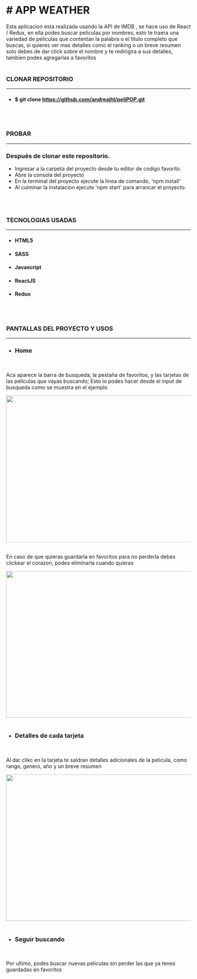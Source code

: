 # # APP WEATHER

 Esta aplicacion esta realizada usando la API de IMDB ,  se hace uso de React / Redux, en ella podes buscar peliculas por nombres, esto te traera una variedad de peliculas que contentan la palabra o el titulo completo que buscas, si quieres ver mas detalles como el ranking o un breve resumen solo debes de dar click sobre el nombre y te redirigira a sus detalles, tambien podes agregarlas a favoritos 
<br>
<br>

### CLONAR REPOSITORIO
<hr>

* #### $ git clone https://github.com/andreajhl/peliPOP.git
<br>
<br>

### PROBAR
<hr>

### Después de clonar este repositorio.

* Ingresar a la carpeta del proyecto desde tu editor de codigo favorito.
* Abre la consola del proyecto
* En la terminal del proyecto ejecute la línea de comando, 'npm install'
* Al culminar la instalacion ejecute 'npm start' para arrancar el proyecto.
<br>
<br>

### TECNOLOGIAS USADAS
<hr>

* #### HTML5
* #### SASS
* #### Javascript
* #### ReactJS
* #### Redux
<br>
<br>

### PANTALLAS DEL PROYECTO Y USOS
<hr>

* ### Home
<br>

 Aca aparece la barra de busqueda, la pestaña de favoritos, y las tarjetas de las peliculas que vayas buscando; Esto lo podes hacer desde el input de busqueda como se muestra en el ejemplo
<br>

<img src="/home/andrea/Documentos/peliPOP/src/gif/search.gif" width="800" height="400" />
<br>
<br>

 En caso de que quieras guardarla en favoritos para no perderla debes clickear el corazon, podes eliminarla cuando quieras
<br>

<img src="/home/andrea/Documentos/peliPOP/src/gif/addFav.gif" width="800" height="400" />
<br>
<br>


* ### Detalles de cada tarjeta
<br>

 Al dar clikc en la tarjeta te saldran detalles adicionales de la pelicula, como rango, genero, año y un breve resumen
<br>

<img src="/home/andrea/Documentos/peliPOP/src/gif/details.gif" width="800" height="400" />
<br>
<br>

* ### Seguir buscando
<br>

Por ultimo, podes buscar nuevas peliculas sin perder las que ya tenes guardadas en favoritos
